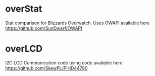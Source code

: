 # overStat
Stat comparison for Blizzards Overwatch. Uses OWAPI available here https://github.com/SunDwarf/OWAPI

# overLCD
I2C LCD Communication code using code available here https://github.com/SkewPL/PiHD44780
